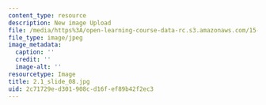 ```yaml
---
content_type: resource
description: New image Upload
file: /media/https%3A/open-learning-course-data-rc.s3.amazonaws.com/15-s21-nuts-and-bolts-of-business-plans-january-iap-2014/2c71729ed301908cd16fef89b42f2ec3_2.1_slide_08.jpg
file_type: image/jpeg
image_metadata:
  caption: ''
  credit: ''
  image-alt: ''
resourcetype: Image
title: 2.1_slide_08.jpg
uid: 2c71729e-d301-908c-d16f-ef89b42f2ec3
---
```

